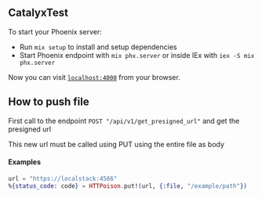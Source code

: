 ## CatalyxTest



To start your Phoenix server:

  * Run `mix setup` to install and setup dependencies
  * Start Phoenix endpoint with `mix phx.server` or inside IEx with `iex -S mix phx.server`

Now you can visit [`localhost:4000`](http://localhost:4000) from your browser.

## How to push file

First call to the endpoint `POST "/api/v1/get_presigned_url"` and get the presigned url

This new url must be called using PUT using the entire file as body

#### Examples

```elixir
url = "https://localstack:4566"
%{status_code: code} = HTTPoison.put!(url, {:file, "/example/path"})
```
